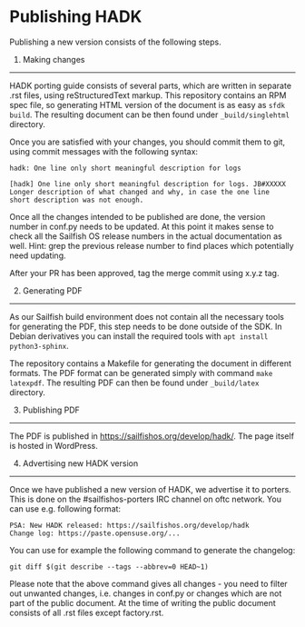 Publishing HADK
===============

Publishing a new version consists of the following steps.

1. Making changes
-----------------

HADK porting guide consists of several parts, which are written in
separate .rst files, using reStructuredText markup. This repository
contains an RPM spec file, so generating HTML version of the document
is as easy as `sfdk build`. The resulting document can be then found
under `_build/singlehtml` directory.

Once you are satisfied with your changes, you should commit them to
git, using commit messages with the following syntax:

    hadk: One line only short meaningful description for logs
    
    [hadk] One line only short meaningful description for logs. JB#XXXXX
    Longer description of what changed and why, in case the one line
    short description was not enough.

Once all the changes intended to be published are done, the version
number in conf.py needs to be updated. At this point it makes sense to
check all the Sailfish OS release numbers in the actual documentation
as well. Hint: grep the previous release number to find places which
potentially need updating.

After your PR has been approved, tag the merge commit using x.y.z tag.

2. Generating PDF
-----------------

As our Sailfish build environment does not contain all the necessary
tools for generating the PDF, this step needs to be done outside of
the SDK. In Debian derivatives you can install the required tools with
`apt install python3-sphinx`.

The repository contains a Makefile for generating the document in
different formats. The PDF format can be generated simply with command
`make latexpdf`. The resulting PDF can then be found under
`_build/latex` directory.

3. Publishing PDF
-----------------

The PDF is published in https://sailfishos.org/develop/hadk/. The page
itself is hosted in WordPress.

4. Advertising new HADK version
-------------------------------

Once we have published a new version of HADK, we advertise it to
porters. This is done on the #sailfishos-porters IRC channel on oftc
network. You can use e.g. following format:

    PSA: New HADK released: https://sailfishos.org/develop/hadk
    Change log: https://paste.opensuse.org/...

You can use for example the following command to generate the
changelog:

    git diff $(git describe --tags --abbrev=0 HEAD~1)

Please note that the above command gives all changes - you need to
filter out unwanted changes, i.e. changes in conf.py or changes which
are not part of the public document. At the time of writing the public
document consists of all .rst files except factory.rst.
